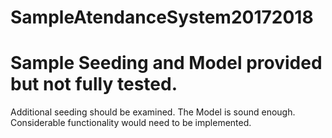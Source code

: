 # SampleAtendanceSystem20172018
# Sample Seeding and Model provided but not fully tested. 
Additional seeding should be examined. The Model is sound enough.
Considerable functionality would need to be implemented.
